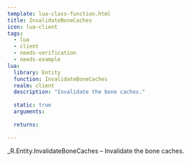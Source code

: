 ```yaml
---
template: lua-class-function.html
title: InvalidateBoneCaches
icon: lua-client
tags:
  - lua
  - client
  - needs-verification
  - needs-example
lua:
  library: Entity
  function: InvalidateBoneCaches
  realm: client
  description: "Invalidate the bone caches."
  
  static: true
  arguments:
  
  returns:
    
---
```


<div class="lua__search__keywords">
_R.Entity.InvalidateBoneCaches &#x2013; Invalidate the bone caches.
</div>
